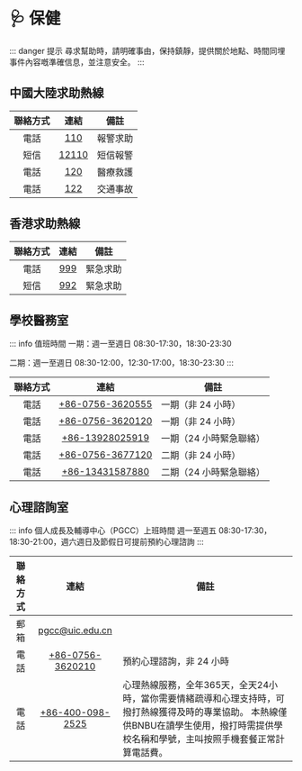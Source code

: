 # 🩺 保健

::: danger 提示
尋求幫助時，請明確事由，保持鎮靜，提供關於地點、時間同埋事件內容嘅準確信息，並注意安全。
:::

## 中國大陸求助熱線

| 聯絡方式 | 連結 | 備註 |
| :---: | :---: | --- |
| 電話 | [110](tel:110) | 報警求助 |
| 短信 | [12110](sms:12110) | 短信報警 |
| 電話 | [120](tel:119) | 醫療救護 |
| 電話 | [122](tel:122) | 交通事故 |

## 香港求助熱線

| 聯絡方式 | 連結 | 備註 |
| :---: | :---: | --- |
| 電話 | [999](tel:999) | 緊急求助 |
| 短信 | [992](sms:992) | 緊急求助 |

## 學校醫務室

::: info 值班時間
一期：週一至週日 08:30-17:30，18:30-23:30

二期：週一至週日 08:30-12:00，12:30-17:00，18:30-23:30
:::

| 聯絡方式 | 連結 | 備註 |
| :---: | :---: | --- |
| 電話 | [+86-0756-3620555](tel:867563620555) | 一期（非 24 小時） |
| 電話 | [+86-0756-3620120](tel:867563620120) | 一期（非 24 小時） |
| 電話 | [+86-13928025919](tel:8613928025919) | 一期（24 小時緊急聯絡） |
| 電話 | [+86-0756-3677120](tel:867563677120) | 二期（非 24 小時） |
| 電話 | [+86-13431587880](tel:8613431587880) | 二期（24 小時緊急聯絡） |

## 心理諮詢室

::: info 個人成長及輔導中心（PGCC）上班時間
週一至週五 08:30-17:30，18:30-21:00，週六週日及節假日可提前預約心理諮詢
:::

| 聯絡方式 | 連結 | 備註 |
| :---: | :---: | --- |
| 郵箱 | [pgcc@uic.edu.cn](mailto:pgcc@uic.edu.cn) |  |
| 電話 | [+86-0756-3620210](tel:867563620210) | 預約心理諮詢，非 24 小時 |
| 電話 | [+86-400-098-2525](tel:864000982525) | 心理熱線服務，全年365天，全天24小時，當你需要情緒疏導和心理支持時，可撥打熱線獲得及時的專業協助。 本熱線僅供BNBU在讀學生使用，撥打時需提供學校名稱和學號，主叫按照手機套餐正常計算電話費。|